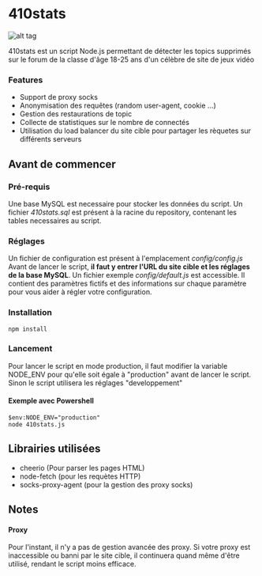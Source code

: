 # 410stats

![alt tag](https://i.imgur.com/msNAS1G.png)

410stats est un script Node.js permettant de détecter les topics supprimés sur le forum de la classe d'âge 18-25 ans d'un célèbre de site de jeux vidéo

### Features

- Support de proxy socks
- Anonymisation des requêtes (random user-agent, cookie ...)
- Gestion des restaurations de topic
- Collecte de statistiques sur le nombre de connectés
- Utilisation du load balancer du site cible pour partager les rèquetes sur différents serveurs

## Avant de commencer

### Pré-requis

Une base MySQL est necessaire pour stocker les données du script.
Un fichier *410stats.sql* est présent à la racine du repository, contenant les tables necessaires au script.

### Réglages

Un fichier de configuration est présent à l'emplacement *config/config.js*
Avant de lancer le script, **il faut y entrer l'URL du site cible et les réglages de la base MySQL**.
Un fichier exemple *config/default.js* est accessible. Il contient des paramètres fictifs et des informations sur chaque paramètre pour vous aider à régler votre configuration.

### Installation

```
npm install
```

### Lancement

Pour lancer le script en mode production, il faut modifier la variable NODE_ENV pour qu'elle soit égale à "production" avant de lancer le script. Sinon le script utilisera les réglages "developpement"

#### Exemple avec Powershell

```
$env:NODE_ENV="production"
node 410stats.js
```


## Librairies utilisées

- cheerio (Pour parser les pages HTML)
- node-fetch (pour les requètes HTTP)
- socks-proxy-agent (pour la gestion des proxy socks)

## Notes

#### Proxy

Pour l'instant, il n'y a pas de gestion avancée des proxy. Si votre proxy est inaccessible ou banni par le site cible, il continuera quand même d'être utilisé, rendant le script moins efficace.
